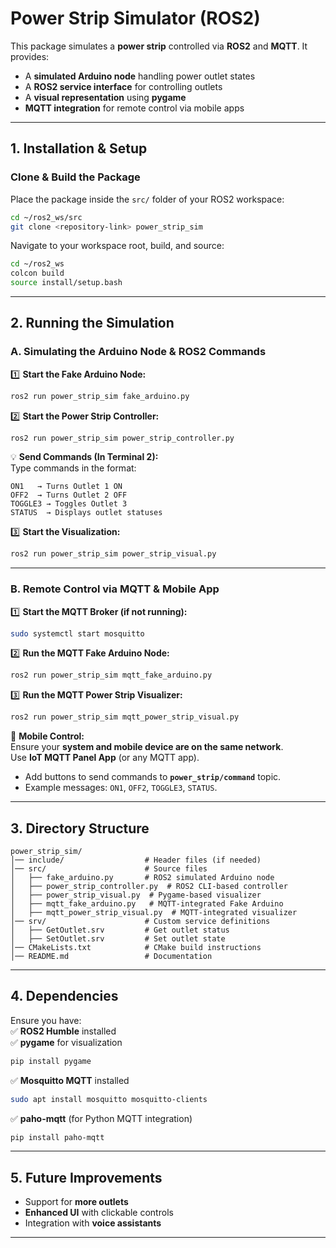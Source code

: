 # **Power Strip Simulator (ROS2)**  

This package simulates a **power strip** controlled via **ROS2** and **MQTT**. It provides:  
- A **simulated Arduino node** handling power outlet states  
- A **ROS2 service interface** for controlling outlets  
- A **visual representation** using **pygame**  
- **MQTT integration** for remote control via mobile apps  

---

## **1. Installation & Setup**  

### **Clone & Build the Package**  
Place the package inside the `src/` folder of your ROS2 workspace:  
```bash
cd ~/ros2_ws/src
git clone <repository-link> power_strip_sim
```

Navigate to your workspace root, build, and source:  
```bash
cd ~/ros2_ws
colcon build
source install/setup.bash
```

---

## **2. Running the Simulation**  

### **A. Simulating the Arduino Node & ROS2 Commands**  
1️⃣ **Start the Fake Arduino Node:**  
```bash
ros2 run power_strip_sim fake_arduino.py
```
2️⃣ **Start the Power Strip Controller:**  
```bash
ros2 run power_strip_sim power_strip_controller.py
```
💡 **Send Commands (In Terminal 2):**  
Type commands in the format:  
```
ON1   → Turns Outlet 1 ON  
OFF2  → Turns Outlet 2 OFF  
TOGGLE3 → Toggles Outlet 3  
STATUS  → Displays outlet statuses  
```

3️⃣ **Start the Visualization:**  
```bash
ros2 run power_strip_sim power_strip_visual.py
```

---

### **B. Remote Control via MQTT & Mobile App**  

1️⃣ **Start the MQTT Broker (if not running):**  
```bash
sudo systemctl start mosquitto
```

2️⃣ **Run the MQTT Fake Arduino Node:**  
```bash
ros2 run power_strip_sim mqtt_fake_arduino.py
```

3️⃣ **Run the MQTT Power Strip Visualizer:**  
```bash
ros2 run power_strip_sim mqtt_power_strip_visual.py
```

📱 **Mobile Control:**  
Ensure your **system and mobile device are on the same network**.  
Use **IoT MQTT Panel App** (or any MQTT app).  
- Add buttons to send commands to **`power_strip/command`** topic.  
- Example messages: `ON1`, `OFF2`, `TOGGLE3`, `STATUS`.  

---

## **3. Directory Structure**  
```
power_strip_sim/
│── include/                  # Header files (if needed)
│── src/                      # Source files
│   ├── fake_arduino.py       # ROS2 simulated Arduino node
│   ├── power_strip_controller.py  # ROS2 CLI-based controller
│   ├── power_strip_visual.py  # Pygame-based visualizer
│   ├── mqtt_fake_arduino.py   # MQTT-integrated Fake Arduino
│   ├── mqtt_power_strip_visual.py  # MQTT-integrated visualizer
│── srv/                      # Custom service definitions
│   ├── GetOutlet.srv         # Get outlet status
│   ├── SetOutlet.srv         # Set outlet state
│── CMakeLists.txt            # CMake build instructions
│── README.md                 # Documentation
```

---

## **4. Dependencies**  
Ensure you have:  
✅ **ROS2 Humble** installed  
✅ **pygame** for visualization  
```bash
pip install pygame
```  
✅ **Mosquitto MQTT** installed  
```bash
sudo apt install mosquitto mosquitto-clients
```
✅ **paho-mqtt** (for Python MQTT integration)  
```bash
pip install paho-mqtt
```

---

## **5. Future Improvements**  
- Support for **more outlets**  
- **Enhanced UI** with clickable controls  
- Integration with **voice assistants**  

---


